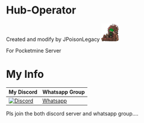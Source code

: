 # Hub-Operator

Created and modify by [](https://github.com/JPoisonLegacy/hub-settings/blob/master/images/JPoisonLegacy.png)JPoisonLegacy
                                                                                                                        ![](https://raw.githubusercontent.com/JPoisonLegacy/hub-settings/master/images/JPoisonLegacy.png)

For Pocketmine Server

# My Info

My Discord|Whatsapp Group
----------|-------------
[![Discord](www.feedough.com/wp-content/uploads/2018/03/how-does-discord-make-money-81.png)](https://discord.gg/ReG8Z57)|[Whatsapp](https://chat.whatsapp.com/E68oaaDgUGJ0lzy9vHE01I)

Pls join the both discord server and whatsapp group....

